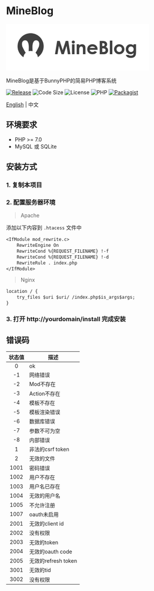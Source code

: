 # MineBlog

![MineBlog](static/img/mineblog.png?raw=true)

MineBlog是基于BunnyPHP的简易PHP博客系统

[![Release](https://img.shields.io/github/release/ivanlulyf/mineblog.svg?color=brightgreen&style=flat-square)](https://packagist.org/packages/ivanlulyf/mineblog)
![Code Size](https://img.shields.io/github/languages/code-size/ivanlulyf/mineblog.svg?color=orange&style=flat-square)
![License](https://img.shields.io/github/license/ivanlulyf/mineblog.svg?color=blue&style=flat-square)
![PHP](https://img.shields.io/badge/PHP->%3D7.0.0-777bb3.svg?style=flat-square&logo=php)
[![Packagist](https://img.shields.io/packagist/dt/ivanlulyf/mineblog.svg?color=lightgreen&style=flat-square)](https://packagist.org/packages/ivanlulyf/mineblog)

[English](README.md) | 中文

## 环境要求

* PHP >= 7.0
* MySQL 或 SQLite

## 安装方式

### 1. 复制本项目

### 2. 配置服务器环境
> Apache

添加以下内容到 ```.htacess``` 文件中

```
<IfModule mod_rewrite.c>
    RewriteEngine On
    RewriteCond %{REQUEST_FILENAME} !-f
    RewriteCond %{REQUEST_FILENAME} !-d
    RewriteRule . index.php
</IfModule>
```


> Nginx

```
location / {
    try_files $uri $uri/ /index.php$is_args$args;
}
```

### 3. 打开 http://yourdomain/install 完成安装

## 错误码

|状态值|描述|
|:---:|---|
|0|ok|
|-1|网络错误|
|-2|Mod不存在|
|-3|Action不存在|
|-4|模板不存在|
|-5|模板渲染错误|
|-6|数据库错误|
|-7|参数不可为空|
|-8|内部错误|
|1|非法的csrf token|
|2|无效的文件|
|1001|密码错误|
|1002|用户不存在|
|1003|用户名已存在|
|1004|无效的用户名|
|1005|不允许注册|
|1007|oauth未启用|
|2001|无效的client id|
|2002|没有权限|
|2003|无效的token|
|2004|无效的oauth code|
|2005|无效的refresh token|
|3001|无效的tid|
|3002|没有权限|